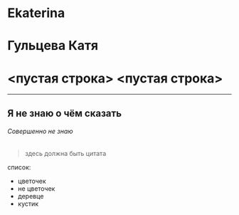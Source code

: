 # Ekaterina
# Гульцева Катя

<пустая строка>
<пустая строка>
===================

-------------------

## Я не знаю о чём сказать
###### Совершенно не знаю

> здесь
> должна
> быть
> цитата

список:
+ цветочек
+ не цветочек
+ деревце
+ кустик
